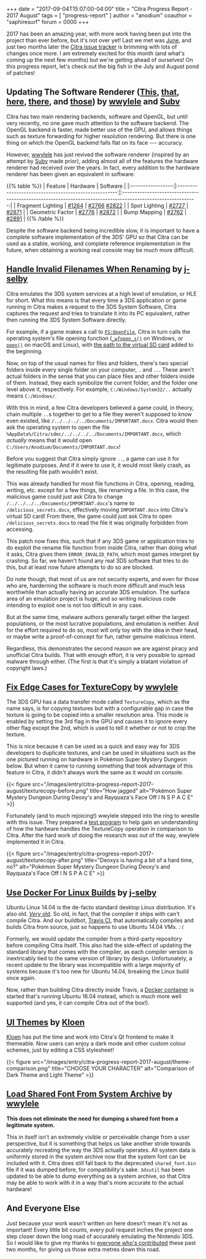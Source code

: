 +++
date = "2017-09-04T15:07:00-04:00"
title = "Citra Progress Report - 2017 August"
tags = [ "progress-report" ]
author = "anodium"
coauthor = "saphiresurf"
forum = 0000
+++

2017 has been an amazing year, with more work having been put into the project
than ever before, but it's not over yet! Last we met was
[June](/entry/citra-progress-report-2017-june/), and just two months later the
[Citra issue tracker](https://github.com/citra-emu/citra/pulls) is brimming with
lots of changes once more. I am extremely excited for this month (and what's coming
up the next few months) but we're getting ahead of ourselves! On this progress
report, let's check out the big fish in the July and August pond of patches!

## Updating The Software Renderer ([This](https://github.com/citra-emu/citra/pull/2766), [that](https://github.com/citra-emu/citra/pull/2822), [here](https://github.com/citra-emu/citra/pull/2871), [there](https://github.com/citra-emu/citra/pull/2872), and [those](https://github.com/citra-emu/citra/pull/2891)) by [wwylele](https://github.com/wwylele) and [Subv](https://github.com/Subv)

Citra has two main rendering backends, software and OpenGL, but until very
recently, no one gave much attention to the software backend. The OpenGL backend
is faster, made better use of the GPU, and allows things such as texture forwarding
for higher resolution rendering. But there is one thing on which the OpenGL backend
falls flat on its face --- accuracy.

However, [wwylele](https://github.com/wwylele) has just revived the software
renderer (inspired by an attempt by [Subv](https://github.com/Subv) made prior),
adding almost all of the features the hardware renderer had received over the years.
In fact, every addition to the hardware renderer has been given an equivalent
in software:

{{% table %}}
|      Feature      |                        Hardware                       |                                                   Software                                                   |
|:-----------------:|:-----------------------------------------------------:|:------------------------------------------------------------------------------------------------------------:|
| Fragment Lighting | [#1264](https://github.com/citra-emu/citra/pull/1264) |  [#2766](https://github.com/citra-emu/citra/pull/2766) [#2822](https://github.com/citra-emu/citra/pull/2822) |
|   Spot Lighting   | [#2727](https://github.com/citra-emu/citra/pull/2727) |                             [#2871](https://github.com/citra-emu/citra/pull/2871)                            |
|  Geometric Factor | [#2776](https://github.com/citra-emu/citra/pull/2776) |                             [#2872](https://github.com/citra-emu/citra/pull/2872)                            |
|    Bump Mapping   | [#2762](https://github.com/citra-emu/citra/pull/2762) |                             [#2891](https://github.com/citra-emu/citra/pull/2891)                            |
{{% /table %}}

Despite the software backend being incredible slow, it is important to have a
complete software implementation of the 3DS' GPU so that Citra can be used as a
stable, working, and complete reference implementation in the future, when
obtaining a working real console may be much more difficult.

## [Handle Invalid Filenames When Renaming](https://github.com/citra-emu/citra/pull/2850) by [j-selby](https://github.com/j-selby)

Citra emulates the 3DS system services at a high level of emulation, or HLE for
short. What this means is that every time a 3DS application or game running in
Citra makes a request to the 3DS System Software, Citra captures the request and
tries to translate it into its PC equivalent, rather then running the 3DS System
Software directly.

For example, if a game makes a call to [`FS:OpenFile`](https://www.3dbrew.org/wiki/FS:OpenFile),
Citra in turn calls the operating system's file opening function
([`_wfopen_s()`](https://docs.microsoft.com/en-us/cpp/c-runtime-library/reference/fopen-s-wfopen-s) on Windows,
or [`open()`](http://pubs.opengroup.org/onlinepubs/9699919799/functions/open.html) on macOS and Linux),
with [the path to the virtual SD card](/wiki/user-directory/) added to the beginning.

Now, on top of the usual names for files and folders, there's two special folders
inside every single folder on your computer, `.` and `..`. These aren't actual
folders in the sense that you can place files and other folders inside of them.
Instead, they each symbolize the current folder, and the folder one level above
it, respectively. For example, `C:/Windows/System32/..` actually means `C:/Windows/`.

With this in mind, a few Citra developers believed a game could, in theory, chain
multiple `..`s together to get to a file they weren't supposed to know even existed,
like `/../../../../Documents/IMPORTANT.docx`. Citra would then ask the operating
system to open the file `%AppData%/Citra/sdmc/../../../../Documents/IMPORTANT.docx`,
which *actually* means that it would open `C:/Users/Anodium/Documents/IMPORTANT.docx`!

Before you suggest that Citra simply ignore `..`, a game can use it for legitimate
purposes. And if it were to use it, it would most likely crash, as the resulting
file path wouldn't exist.

This was already handled for most file functions in Citra, opening, reading,
writing, etc. except for a few things, like renaming a file. In this case, the
malicious game could just ask Citra to change `/../../../../Documents/IMPORTANT.docx`'s
name to `/delicious_secrets.docx`, effectively moving `IMPORTANT.docx` into Citra's
virtual SD card! From there, the game could just ask Citra to open
`/delicious_secrets.docx` to read the file it was originally forbidden from accessing.

This patch now fixes this, such that if any 3DS game or application tries to do
exploit the rename file function from inside Citra, rather than doing what it asks,
Citra gives them `ERROR_INVALID_PATH`, which most games interpret by crashing. So
far, we haven't found any real 3DS software that tries to do this, but at least
now future attempts to do so are blocked.

Do note though, that most of us are not security experts, and even for those who are,
harderning the software is much more difficult and much less worthwhile than actually
having an accurate 3DS emulation. The surface area of an emulation project is huge,
and so writing malicious code intending to exploit one is not too difficult in any case.

But at the same time, malware authors generally target either the largest populations,
or the most lucrative populations, and emulation is neither. And for the effort
required to do so, most will only toy with the idea in their head, or maybe write
a proof-of-concept for fun, rather genuine malicious intent.

Regardless, this demonstrates the second reason we are against piracy and unofficial
Citra builds. That with enough effort, it is very possible to spread malware through
either. (The first is that it's simply a blatant violation of copyright laws.)

## [Fix Edge Cases for TextureCopy](https://github.com/citra-emu/citra/pull/2809) by [wwylele](https://github.com/wwylele)

The 3DS GPU has a data transfer mode called `TextureCopy`, which as the name says,
is for copying textures but with a configurable gap in case the texture is going
to be copied into a smaller resolution area. This mode is enabled by setting the
3rd flag in the GPU and causes it to ignore every other flag except the 2nd, which
is used to tell it whether or not to crop the texture. 

This is nice because it can be used as a quick and easy way for 3DS developers to
duplicate textures, and can be used in situations such as the one pictured running
on hardware in Pokémon Super Mystery Dungeon below. But when it came to running
something that took advantage of this feature in Citra, it didn't always work the
same as it would on console.

{{< figure src="/images/entry/citra-progress-report-2017-august/texturecopy-before.png" 
    title="How jagged" alt="Pokémon Super Mystery Dungeon During Deoxy's and Rayquaza's Face Off   I N   S P A C E" >}}

Fortunately (and to much rejoicing!) wwylele stepped into the ring to wrestle with
this issue. They prepared a [test program](https://github.com/wwylele/ctrhwtest/tree/master/texture-copy-test)
to help gain an understanding of how the hardware handles the TextureCopy operation
in comparison to Citra. After the hard work of doing the research was out of the
way, wwylele implemented it in Citra.

{{< figure src="/images/entry/citra-progress-report-2017-august/texturecopy-after.png" 
    title="Deoxys is having a bit of a hard time, no?" alt="Pokémon Super Mystery Dungeon During Deoxy's and Rayquaza's Face Off   I N   S P A C E" >}}

## [Use Docker For Linux Builds](https://github.com/citra-emu/citra/pull/2869) by [j-selby](https://github.com/j-selby)

Ubuntu Linux 14.04 is the de-facto standard desktop Linux distribution. It's also
old. [*Very* old](https://wiki.ubuntu.com/TrustyTahr/ReleaseSchedule#line-37).
So old, in fact, that the compiler it ships with can't compile Citra. And our
buildbot, [Travis CI](https://travis-ci.org/), that automatically compiles and
builds Citra from source, just so happens to use Ubuntu 14.04 VMs. *`:(`*

Formerly, we would update the compiler from a third-party repository before compiling
Citra itself. This also had the side-effect of updating the standard library that
comes with the compiler, as each compiler version is inextricably tied to the same
version of library by design. Unfortunately, a recent update to the library was
incompatible with a large majority of systems because it's too new for Ubuntu 14.04,
breaking the Linux build once again.

Now, rather than building Citra directly inside Travis, a
[Docker container](https://www.docker.com/) is started that's running Ubuntu 16.04
instead, which is much more well supported (and yes, it can compile Citra out of the box!).

## [UI Themes](https://github.com/citra-emu/citra/pull/2804) by [Kloen](https://github.com/kloen)

[Kloen](https://github.com/kloen) has put the time and work into Citra's Qt
frontend to make it themeable. Now users can enjoy a dark mode and other custom
colour schemes, just by editing a CSS stylesheet!

{{< figure src="/images/entry/citra-progress-report-2017-august/theme-comparison.png" 
    title="CHOOSE YOUR CHARACTER" alt="Comparison of Dark Theme and Light Theme" >}}

## [Load Shared Font From System Archive](https://github.com/citra-emu/citra/pull/2784) by [wwylele](https://github.com/wwylele)

**This does not eliminate the need for dumping a shared font from a legitimate system.**

This in itself isn't an extremely visible or perceivable change from a user
perspective, but it is something that helps us take another stride towards
accurately recreating the way the 3DS actually operates. All system data is
uniformly stored in the system archive now that the system font can be included
with it. Citra does still fall back to the deprecated `shared_font.bin` file if
it was dumped before, for compatibility's sake. `3dsutil` has been updated to be
able to dump everything as a system archive, so that Citra may be able to work
with it in a way that's more accurate to the actual hardware!

## And Everyone Else

Just because your work wasn't written on here doesn't mean it's not as important!
Every little bit counts, every pull request inches the project one step closer
down the long road of accurately emulating the Nintendo 3DS. So I would like to
give my thanks to [everyone who's contributed](https://github.com/citra-emu/citra/graphs/contributors?from=2017-07-10&to=2017-08-30&type=c)
these past two months, for giving us those extra metres down this road.
